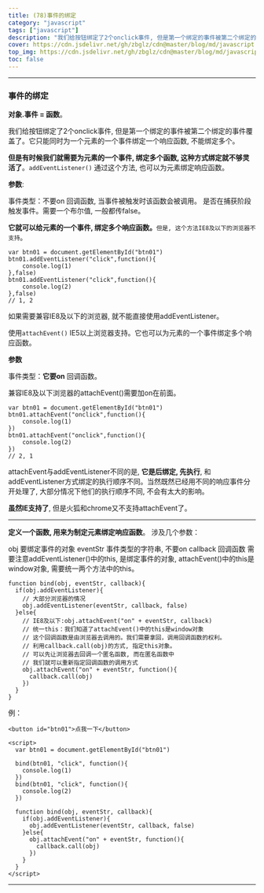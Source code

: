 ```yaml
---
title: (78)事件的绑定
category: "javascript"
tags: ["javascript"]
description: "我们给按钮绑定了2个onclick事件, 但是第一个绑定的事件被第二个绑定的事件覆盖了。它只能同时为一个元素的一个事件绑定一个响应函数, 不能绑定多个。"
cover: https://cdn.jsdelivr.net/gh/zbglz/cdn@master/blog/md/javascript.svg
top_img: https://cdn.jsdelivr.net/gh/zbglz/cdn@master/blog/md/javascript.svg
toc: false
---
```


***

### 事件的绑定


**对象.事件 = 函数**。

我们给按钮绑定了2个onclick事件, 但是第一个绑定的事件被第二个绑定的事件覆盖了。它只能同时为一个元素的一个事件绑定一个响应函数, 不能绑定多个。

**但是有时候我们就需要为元素的一个事件, 绑定多个函数, 这种方式绑定就不够灵活了**。`addEventListener()` 通过这个方法, 也可以为元素绑定响应函数。

**参数**:

事件类型：不要on
回调函数, 当事件被触发时该函数会被调用。
是否在捕获阶段触发事件。需要一个布尔值, 一般都传false。

**它就可以给元素的一个事件, 绑定多个响应函数。**`但是, 这个方法IE8及以下的浏览器不支持`。


    var btn01 = document.getElementById("btn01")
    btn01.addEventListener("click",function(){
        console.log(1)
    },false)
    btn01.addEventListener("click",function(){
        console.log(2)
    },false)
    // 1, 2


如果需要兼容IE8及以下的浏览器, 就不能直接使用addEventListener。

使用`attachEvent()` IE5以上浏览器支持。它也可以为元素的一个事件绑定多个响应函数。

**参数**

事件类型：**它要on**
回调函数。

兼容IE8及以下浏览器的attachEvent()需要加on在前面。


    var btn01 = document.getElementById("btn01")
    btn01.attachEvent("onclick",function(){
        console.log(1)
    })
    btn01.attachEvent("onclick",function(){
        console.log(2)
    })
    // 2, 1


attachEvent与addEventListener不同的是, **它是后绑定, 先执行**, 和addEventListener方式绑定的执行顺序不同。当然既然已经用不同的响应事件分开处理了, 大部分情况下他们的执行顺序不同, 不会有太大的影响。

**虽然IE支持了**, 但是火狐和chrome又不支持attachEvent了。

***

**定义一个函数, 用来为制定元素绑定响应函数**。
涉及几个参数：

obj 要绑定事件的对象
eventStr 事件类型的字符串, 不要on
callback 回调函数
需要注意addEventListener()中的this, 是绑定事件的对象, attachEvent()中的this是window对象, 需要统一两个方法中的this。


    function bind(obj, eventStr, callback){
      if(obj.addEventListener){
        // 大部分浏览器的情况
        obj.addEventListener(eventStr, callback, false)
      }else{
        // IE8及以下:obj.attachEvent("on" + eventStr, callback)
        // 统一this：我们知道了attachEvent()中的this是window对象
        // 这个回调函数是由浏览器去调用的。我们需要拿回，调用回调函数的权利。
        // 利用callback.call(obj)的方式, 指定this对象。
        // 可以先让浏览器去回调一个匿名函数, 而在匿名函数中
        // 我们就可以重新指定回调函数的调用方式
        obj.attachEvent("on" + eventStr, function(){
          callback.call(obj)
        })
      }
    }


例：



    <button id="btn01">点我一下</button>
    
    <script>
      var btn01 = document.getElementById("btn01")
      
      bind(btn01, "click", function(){
        console.log(1)
      })
      bind(btn01, "click", function(){
        console.log(2)
      })
      
      function bind(obj, eventStr, callback){
        if(obj.addEventListener){
          obj.addEventListener(eventStr, callback, false)
        }else{
          obj.attachEvent("on" + eventStr, function(){
            callback.call(obj)
          })
        }
      }
    </script>



***
